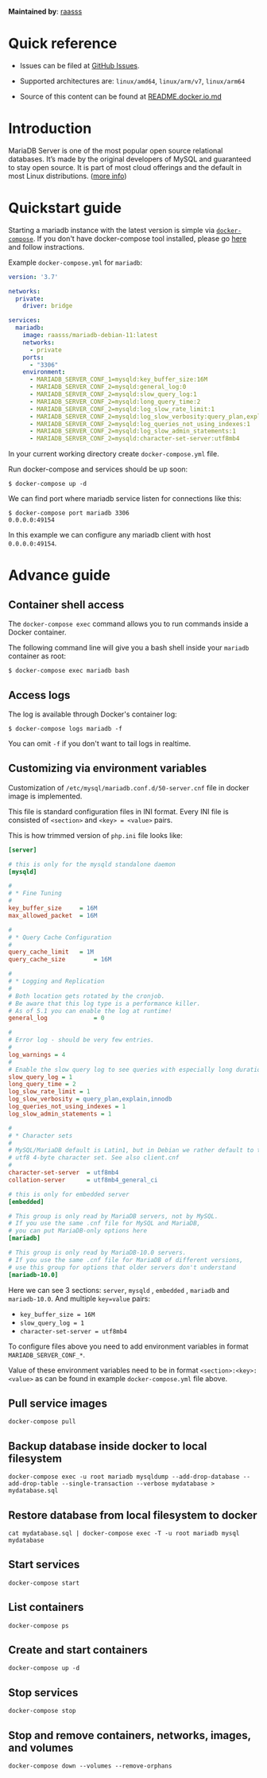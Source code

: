**Maintained by**: [raasss](https://github.com/raasss/)


# Quick reference

-	Issues can be filed at [GitHub Issues](https://github.com/raasss/docker-mariadb-debian-11/issues).

-	Supported architectures are: `linux/amd64`, `linux/arm/v7`, `linux/arm64` 

-	Source of this content can be found at [README.docker.io.md](https://github.com/raasss/docker-mariadb-debian-11/blob/main/README.docker.io.md)

# Introduction

MariaDB Server is one of the most popular open source relational databases. It’s made by the original developers of MySQL and guaranteed to stay open source. It is part of most cloud offerings and the default in most Linux distributions. ([more info](https://mariadb.org/documentation/))

# Quickstart guide

Starting a mariadb instance with the latest version is simple via [`docker-compose`](https://github.com/docker/compose). If you don't have docker-compose tool installed, please go [here](https://docs.docker.com/compose/install/) and follow instractions.

Example `docker-compose.yml` for `mariadb`:

```yaml
version: '3.7'

networks:
  private:
    driver: bridge

services:
  mariadb:
    image: raasss/mariadb-debian-11:latest
    networks:
      - private
    ports:
      - "3306"
    environment:
      - MARIADB_SERVER_CONF_1=mysqld:key_buffer_size:16M
      - MARIADB_SERVER_CONF_2=mysqld:general_log:0
      - MARIADB_SERVER_CONF_2=mysqld:slow_query_log:1
      - MARIADB_SERVER_CONF_2=mysqld:long_query_time:2
      - MARIADB_SERVER_CONF_2=mysqld:log_slow_rate_limit:1
      - MARIADB_SERVER_CONF_2=mysqld:log_slow_verbosity:query_plan,explain,innodb
      - MARIADB_SERVER_CONF_2=mysqld:log_queries_not_using_indexes:1
      - MARIADB_SERVER_CONF_2=mysqld:log_slow_admin_statements:1
      - MARIADB_SERVER_CONF_2=mysqld:character-set-server:utf8mb4
```

In your current working directory create `docker-compose.yml` file.

Run docker-compose and services should be up soon:

```console
$ docker-compose up -d
```

We can find port where mariadb service listen for connections like this:

```console
$ docker-compose port mariadb 3306
0.0.0.0:49154
```

In this example we can configure any mariadb client with host `0.0.0.0:49154`.

# Advance guide

## Container shell access

The `docker-compose exec` command allows you to run commands inside a Docker container.

The following command line will give you a bash shell inside your `mariadb` container as root:

```console
$ docker-compose exec mariadb bash
```

## Access logs

The log is available through Docker's container log:

```console
$ docker-compose logs mariadb -f
```

You can omit `-f` if you don't want to tail logs in realtime.

## Customizing via environment variables

Customization of `/etc/mysql/mariadb.conf.d/50-server.cnf` file in docker image is implemented.

This file is standard configuration files in INI format. Every INI file is consisted of `<section>` and `<key> = <value>` pairs.

This is how trimmed version of `php.ini` file looks like:

```ini
[server]

# this is only for the mysqld standalone daemon
[mysqld]

#
# * Fine Tuning
#
key_buffer_size		= 16M
max_allowed_packet	= 16M

#
# * Query Cache Configuration
#
query_cache_limit	= 1M
query_cache_size        = 16M

#
# * Logging and Replication
#
# Both location gets rotated by the cronjob.
# Be aware that this log type is a performance killer.
# As of 5.1 you can enable the log at runtime!
general_log             = 0

#
# Error log - should be very few entries.
#
log_warnings = 4
#
# Enable the slow query log to see queries with especially long duration
slow_query_log = 1
long_query_time = 2
log_slow_rate_limit	= 1
log_slow_verbosity = query_plan,explain,innodb
log_queries_not_using_indexes = 1
log_slow_admin_statements = 1

#
# * Character sets
#
# MySQL/MariaDB default is Latin1, but in Debian we rather default to the full
# utf8 4-byte character set. See also client.cnf
#
character-set-server  = utf8mb4
collation-server      = utf8mb4_general_ci

# this is only for embedded server
[embedded]

# This group is only read by MariaDB servers, not by MySQL.
# If you use the same .cnf file for MySQL and MariaDB,
# you can put MariaDB-only options here
[mariadb]

# This group is only read by MariaDB-10.0 servers.
# If you use the same .cnf file for MariaDB of different versions,
# use this group for options that older servers don't understand
[mariadb-10.0]
```

Here we can see 3 sections: `server`, `mysqld` , `embedded` , `mariadb` and `mariadb-10.0`. And multiple `key=value` pairs:

- `key_buffer_size = 16M`
- `slow_query_log = 1`
- `character-set-server = utf8mb4`

To configure files above you need to add environment variables in format `MARIADB_SERVER_CONF_*`.

Value of these environment variables need to be in format `<section>:<key>:<value>` as can be found in example `docker-compose.yml` file above.

## Pull service images
```console
docker-compose pull
```

## Backup database inside docker to local filesystem
```console
docker-compose exec -u root mariadb mysqldump --add-drop-database --add-drop-table --single-transaction --verbose mydatabase > mydatabase.sql
```

## Restore database from local filesystem to docker
```console
cat mydatabase.sql | docker-compose exec -T -u root mariadb mysql mydatabase
```

## Start services
```console
docker-compose start
```

## List containers
```console
docker-compose ps
```

## Create and start containers
```console
docker-compose up -d
```

## Stop services
```console
docker-compose stop
```

## Stop and remove containers, networks, images, and volumes
```console
docker-compose down --volumes --remove-orphans
```
